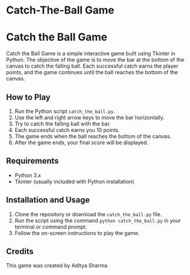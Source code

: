 # Catch-The-Ball Game
# Catch the Ball Game

Catch the Ball Game is a simple interactive game built using Tkinter in Python. The objective of the game is to move the bar at the bottom of the canvas to catch the falling ball. Each successful catch earns the player points, and the game continues until the ball reaches the bottom of the canvas.

## How to Play

1. Run the Python script `catch_the_ball.py`.
2. Use the left and right arrow keys to move the bar horizontally.
3. Try to catch the falling ball with the bar.
4. Each successful catch earns you 10 points.
5. The game ends when the ball reaches the bottom of the canvas.
6. After the game ends, your final score will be displayed.

## Requirements

- Python 3.x
- Tkinter (usually included with Python installation)

## Installation and Usage

1. Clone the repository or download the `catch_the_ball.py` file.
2. Run the script using the command `python catch_the_ball.py` in your terminal or command prompt.
3. Follow the on-screen instructions to play the game.

## Credits

This game was created by Aditya Sharma.
